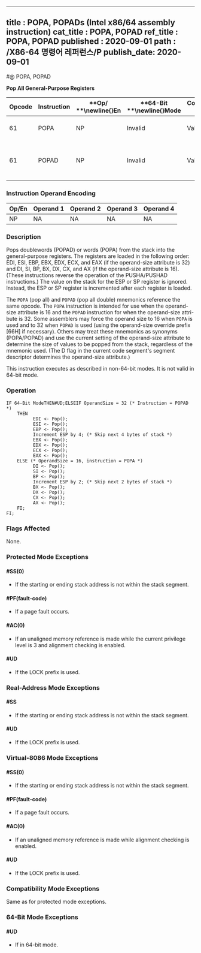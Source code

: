 ----------------------------
title : POPA, POPADs (Intel x86/64 assembly instruction)
cat_title : POPA, POPAD
ref_title : POPA, POPAD
published : 2020-09-01
path : /X86-64 명령어 레퍼런스/P
publish_date: 2020-09-01
----------------------------
#@ POPA, POPAD

**Pop All General-Purpose Registers**

|**Opcode**|**Instruction**|**Op/ **\newline{}**En**|**64-Bit **\newline{}**Mode**|**Compat/**\newline{}**Leg Mode**|**Description**|
|----------|---------------|------------------------|-----------------------------|---------------------------------|---------------|
|61|POPA|NP|Invalid|Valid|Pop DI, SI, BP, BX, DX, CX, and AX.|
|61|POPAD|NP|Invalid|Valid|Pop EDI, ESI, EBP, EBX, EDX, ECX, and EAX.|
### Instruction Operand Encoding


|Op/En|Operand 1|Operand 2|Operand 3|Operand 4|
|-----|---------|---------|---------|---------|
|NP|NA|NA|NA|NA|
### Description


Pops doublewords (POPAD) or words (POPA) from the stack into the general-purpose registers. The registers are loaded in the following order: EDI, ESI, EBP, EBX, EDX, ECX, and EAX (if the operand-size attribute is 32) and DI, SI, BP, BX, DX, CX, and AX (if the operand-size attribute is 16). (These instructions reverse the operation of the PUSHA/PUSHAD instructions.) The value on the stack for the ESP or SP register is ignored. Instead, the ESP or SP register is incremented after each register is loaded.

The `POPA` (pop all) and `POPAD` (pop all double) mnemonics reference the same opcode. The `POPA` instruction is intended for use when the operand-size attribute is 16 and the `POPAD` instruction for when the operand-size attri-bute is 32. Some assemblers may force the operand size to 16 when `POPA` is used and to 32 when `POPAD` is used (using the operand-size override prefix [66H] if necessary). Others may treat these mnemonics as synonyms (POPA/POPAD) and use the current setting of the operand-size attribute to determine the size of values to be popped from the stack, regardless of the mnemonic used. (The D flag in the current code segment's segment descriptor determines the operand-size attribute.)

This instruction executes as described in non-64-bit modes. It is not valid in 64-bit mode.


### Operation

```info-verb
IF 64-Bit ModeTHEN#UD;ELSEIF OperandSize = 32 (* Instruction = POPAD *)
    THEN
          EDI <- Pop();
          ESI <- Pop();
          EBP <- Pop();
          Increment ESP by 4; (* Skip next 4 bytes of stack *)
          EBX <- Pop();
          EDX <- Pop();
          ECX <- Pop();
          EAX <- Pop();
    ELSE (* OperandSize = 16, instruction = POPA *)
          DI <- Pop();
          SI <- Pop();
          BP <- Pop();
          Increment ESP by 2; (* Skip next 2 bytes of stack *)
          BX <- Pop();
          DX <- Pop();
          CX <- Pop();
          AX <- Pop();
    FI;
FI;
```
### Flags Affected


None.


### Protected Mode Exceptions

#### #SS(0)
* If the starting or ending stack address is not within the stack segment. 

#### #PF(fault-code)
* If a page fault occurs.

#### #AC(0)
* If an unaligned memory reference is made while the current privilege level is 3 and alignment checking is enabled.

#### #UD
* If the LOCK prefix is used.

### Real-Address Mode Exceptions

#### #SS
* If the starting or ending stack address is not within the stack segment.

#### #UD
* If the LOCK prefix is used.

### Virtual-8086 Mode Exceptions

#### #SS(0)
* If the starting or ending stack address is not within the stack segment.

#### #PF(fault-code)
* If a page fault occurs.

#### #AC(0)
* If an unaligned memory reference is made while alignment checking is enabled.

#### #UD
* If the LOCK prefix is used.

### Compatibility Mode Exceptions



Same as for protected mode exceptions.


### 64-Bit Mode Exceptions

#### #UD
* If in 64-bit mode.
